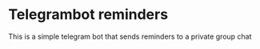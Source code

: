 # Telegrambot reminders

This is a simple telegram bot that sends reminders to a private group chat
